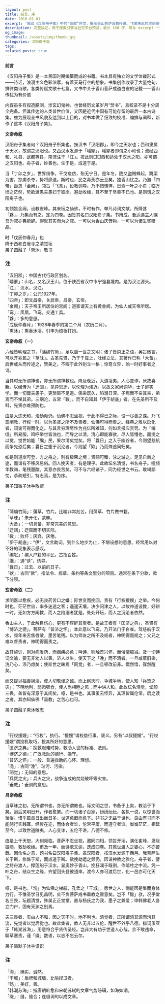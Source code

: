 ```yaml
---
layout: post
title: 前言、序
date: 2018-01-01
excerpt: '解读《汉阳舟子集》中的“命叙”序文，揭示香山菩萨设教传说、飞鸾扶乩的民间信仰结构与“清觉”意识之象征意义。An interpretive overview of the "Ming Xu" prefaces in The Hanyang Boatman’s Anthology, revealing the Xiangshan Bodhisattva myth, Daoist spirit-writing practices, and the symbolic call to awakening.'
description: 完整描述，用于搜索引擎与社交平台预览，最长 160 字，可与 excerpt 一致
og_image: 
thumbnail: /assets/img/thumb.jpg
categories: 汉阳舟子集
tags: 
related_posts: true
---
```


**前言**

《汉阳舟子集》是一本民国时期编纂而成的书籍。书本具有独立的文学体裁形式——诗话，浪漫主义色彩浓厚，有着天马行空的想象。书集创作收录了大量绝句、排律类诗歌，各类传赋文歌十七篇，又书中关于香山菩萨成道白雀的记载——香山传犹为有价值

内容虽多有捏造臆测，涉玄幻鬼神，也曾经历文革岁月“焚书”，且校录不是十分周全完备。但其传达的人类普世价值，又因是近代中国有可能存留的最后一本古诗集。兹为展现全书风貌及达到以上目的，对书本做了细致的校准、编排与阐释，新作了这本《汉阳舟子集》。

**文帝命叙**

汉阳舟子集者何？汉阳舟子所集也。按汉书「汉阳郡」，即今之天水也；西和隶属于天水，故谓之汉阳也。又西汉水发源于「嶓冢」，嶓冢者即谓之小岭也；流经西和、礼县、武都等县，南流注于「江」。按此则□□西和适处于汉水之阳，亦可谓之汉阳也。舟子者，妙善也，生于是，成道于是。

当「丁卯之岁」，世界纷争。干戈疫疠，殆无宁日。是年冬，陇又盗贼蜂起，跳梁为害，掠虏杀夺，势将靡遗。斯时也，民之毒荼亦云至矣，独香山忧之。乃邀「四帝」跪恳「金阙」，领旨「飞鸾」，设教训导。乃不惜憔悴，日驾一叶之小舟；临万顷之茫然，势欲渡愚夫愚妇于彼岸。避劫收缘，其不至于尽善不已也。是则谓之汉阳舟子也。

初领旨金阙，设教雀峰。其来坛之仙佛，不时有作。举凡诗词文献，所降甚「夥」，乃集而有之，定为四卷。因签其名曰汉阳舟子集。书甫成，吾适遇主人嘱吾为叙亦弗能辞。聊就其实而为之叙。一可以为香山庆贺物，一可以为诸生奖赠品。

时「戊辰仲春月」也  
降于西和白雀寺之清觉坛  
弟子圆融子「熏沐」敬书

### 注

「汉阳郡」：中国古代行政区划名。  
「嶓冢」：山名，又名汉王山，位于陕西省汉中市宁强县境内。是为汉江源头。  
「江」：汉水，汉江。  
「丁卯之岁」：公元1927年。  
「四帝」：即文昌帝，关武帝，吕帝，玄帝。  
「金阙」：天子帝王所居住的宫阙；道家谓天上有黄金阙，为仙人或天帝所居。  
「鸾」：凤凰，飞鸾，交通工具。  
「夥」：多的意思。  
「戊辰仲春月」：1928年春季的第二个月（农历二月）。  
「熏沐」：熏香沐浴，引申为梳妆打扮。

**玄帝命叙（一）**

六经皆明理之书，「蒲编竹简」，足以启一世之文明；诸子皆崇正之语，奥旨微言，可以开兆民之「草昧」。古圣先贤，乃于千载上，吐经立法，其著作已称「大备」。后世或从而传述之，赞美之，不暇于此外别立一格；惊奇立异，贻一时好事者之诮。

当其时无所谓神也，亦无所谓神教也。降及晚近，大道凌夷，人心变诈，厌故喜新。以经传为「迂阔」，见异思迁，以伦理为浅近。以故文家尚词华，士子鲜实学。而一切庸夫愚子，更琐屑不足道。儒染既久，陷溺日深。子焉而不亲其亲，弟焉而不悌其弟。三纲沦，五常「斁」。而不自知其「伊于胡底」者。在先圣所不及料，先贤亦难预防也。

由是大违天和，浩劫频仍。仙佛不忍坐视，于此不得已之际，设一尽善之谋。乃飞鸾阐教，行权一时。以为圣贤之所不及责者，仙佛可得而责之。经典之难以启化者，词谕可得而化之。与其言穷理尽性为兆亿所难知，何如言报应赏罚。为「编氓」所易服，鸣呼举世皆浊也，而导之以清。清心即能寡欲，尽人皆懵也，而提之以觉。觉世始能「牖」民，果尔清矣觉矣。将「曩日」之入于幽谷者，今则望慈航而争先恐后矣；曩日之堕于沉沦者，今则望「欵」乃而殊途同归矣。

如是则道岸可登，方之舟之，别有极荣之境；贤闗可臻，泳之游之。足见自新之途，而谓有不移风易俗。回人挽天者，有是理乎。此故坛名清觉，书名舟子。噫频年教诲，笔残墨酸。其意亦良苦矣，可不与六经诸子，同为经世之书云。敢竭鄙忱，恭疏短引，特志焉，是为序。

弟子知微子沐手敬撰

### 注

「蒲编竹简」：蒲草，竹片。比喻非常刻苦，用蒲草、竹片做书籍。  
「草昧」：未开化，蒙昧。  
「大备」：一切具备，非常完美的意思。  
「迂阔」：迂腐而不切实际。  
「斁」：败坏；厌弃，厌倦。  
「伊于胡底」：“伊”，文言助词。到什么地步为止，不堪设想的意思。经常用以对不好的现象表示感叹。  
「编氓」：编入户籍的平民，古指百姓。  
「牖」：通“诱”，诱导。  
「曩日」：过去、以前的日子。  
「欵」：古同“款”，指法令、规章、条约等条文里分的项目。通常在条下分款，款下分项。

**玄帝命叙（二）**

求明医以愈疾，必无良药苦口之嫌；际世变而挽回，贵有「行权援嫂」之举。今何时也，茫茫世宙，率多迷途之客；遥遥天壤，决少问津之人。以故神道设教，好辨一时。无如方方阐教，而人之陷溺者犹是。处处开坛，而人之沉沦者依然。

香山主人，于此触目伤心，更有不容辞其责者。是故王者有「匡济之典」，圣贤有「博济之德」，菩萨有「普济之怀」。本此意以飞鸾，乃开法门于白雀。驾慈航于汉水，频年来舌焦唇敝，墨苦笔残。以为师友之所不及规者，神明得而规之；父兄之难以督责者，神明得而责之。

故其施训，则对病发药，而痼疾必愈；吟诗，则触景兴怀，而俗情顿减。及一切诗词文谕，要无非劝人以善。济人以生，使天下之「凂」而不清者。一旦咸草旧染，洗乃心，涤乃虑矣；使斯世之昧焉「罔觉」者，一旦顿改前非。憬然悟，骤然醒矣。

而又提以福善祸淫，使人切敬谨之诚。而上察天时，争城争地，使人知「兵燹之灾」；下明地利，弱肉强食，使人尚相睦之风；而中讲人和。此故坛名清觉，堂颜三畏，盖皆有深意于其间矣。噫，是书也。其事虽云怪异，其理皆属伦常。后之读之者，其亦知仙佛「垂教」之苦心也可。

弟子圆融子熏沐敬志

### 注

「行权援嫂」：“行权”，执行。“援嫂”谓权益行事。褒义。另有“以叔援嫂”。“行权援嫂”谓投机取巧，投其所好的意思。  
「匡济之典」：挽救艰难时势，救助人世的标准、法则。  
「博济之德」：广泛救助的德行、操守。  
「普济之怀」：一般、普遍救助的心怀、理想。  
「凂」：古同“浼”，玷污、污染。  
「罔觉」：无知的意思。  
「兵燹之灾」：兵火之灾，战争造成的焚烧破坏等灾害。  
「垂教」：垂训的意思。

**吕帝命叙**

当草昧之初，无所谓书也，亦无所谓教也。际文明之世，书备于上矣，教洽于下矣。迨后灵明日开，作者愈繁。而一切诸子百家，纷纷纭纭，各执一说，以惊世而骇俗。惜乎篇章日出而日多，世道愈趋而愈下。非书之无益于世也，良由有书而不能躬行实践耳。经传在迩，而体会者谁，伦常平庸，而遵守者谁。蚩蚩茫茫，相延至今。以致世道陵夷，人心变诈，五伦不讲，八德不修。

由是上千天恕，大刦频临。菩萨不忍坐视，邀同四相，领旨开坛，演化崔峰，发眬振瞆，救劫收缘。甫及一年，而诗歌文谕，迭成四卷。其救世渡人之婆心，不亦苦哉。因命名之意，题书名曰汉阳舟子集。盖汉阳者，按汉水发源于西邑。我菩萨生长于斯，修炼于斯，而成道于斯。欲挽劫运之频仍，因设神教之雅化。舟子者，譬之持舟渡人，撑莲船于汉水。显奥妙于香山，挽狂澜于既倒，作砥柱之中流。凭一叶之舟，结众生之缘，齐望回头登彼道岸。渡今人亦可渡后世，化一邑亦可化天下。

噫，是书也。「洵」为仙佛之梯航，孔孟之「干城」。愿世之人，倘能因是集而身体力行。不惟圣学日见昌明，庻不负菩萨成书垂教之雅意矣。岂不「懿」欤，况乎堂名三畏，坛题清觉，殊属正正堂堂。直与杨氏之为我，墨子之兼爱；申韩佛老人各立门户，固有天渊之别焉。

夫三畏者，实由人不和，因之天不时，地不利也。清觉者，正所谓清其源而污其流，先觉者以觉后觉也。故此集者，教人无非以五伦，醒世不外乎八德。措词虽亚于「韩潮苏海」，用意符合乎贤传圣经。岂非大有功于世道人心哉。余不敢违命，聊草塞责，谨「缀」数语，以志不忘云尔。

弟子简默子沐手谨识

### 注

「洵」：确实，诚然。  
「干城」：盾牌和城墙，比喻捍卫者。  
「懿」：美好。善。  
「韩潮苏海」：指唐朝韩愈和宋朝苏轼的文章气势磅礴，如海如潮。  
「缀」：缝，缝合；连缀词句以成文章。